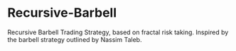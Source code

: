# Recursive-Barbell
Recursive Barbell Trading Strategy, based on fractal risk taking. Inspired by the barbell strategy outlined by Nassim Taleb.
